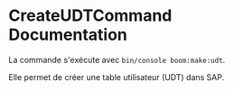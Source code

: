 # CreateUDTCommand Documentation

La commande s'exécute avec ``bin/console boom:make:udt``.

Elle permet de créer une table utilisateur (UDT) dans SAP.
